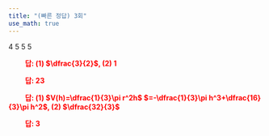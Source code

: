 ```yaml
---
title: "(빠른 정답) 3회"
use_math: true
---
```


4 5 5 5

**<span style="color: red;">$\qquad$답: (1) $\dfrac{3}{2}$, (2) $1$</span>**

**<span style="color: red;">$\qquad$답: $23$</span>**

**<span style="color: red;">$\qquad$답: (1) $V(h)=\dfrac{1}{3}\pi r^2h$ $=-\dfrac{1}{3}\pi h^3+\dfrac{16}{3}\pi h^2$, (2) $\dfrac{32}{3}$</span>**

**<span style="color: red;">$\qquad$답: $3$</span>**